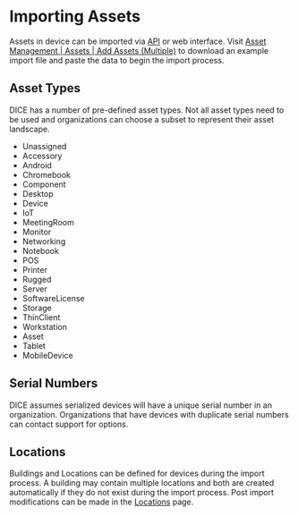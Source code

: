 # Importing Assets
Assets in device can be imported via [API](../../Integrations/API.md) or web interface. Visit [Asset Management | Assets | Add Assets (Multiple)](https://diceapp.nowmicro.com/AssetManagement/Assets) to download an example import file and paste the data to begin the import process.

## Asset Types
DICE has a number of pre-defined asset types.  Not all asset types need to be used and organizations can choose a subset to represent their asset landscape.

- Unassigned
- Accessory
- Android
- Chromebook
- Component
- Desktop
- Device
- IoT
- MeetingRoom
- Monitor
- Networking
- Notebook
- POS
- Printer
- Rugged
- Server
- SoftwareLicense
- Storage
- ThinClient
- Workstation
- Asset
- Tablet
- MobileDevice

## Serial Numbers
DICE assumes serialized devices will have a unique serial number in an organization.  Organizations that have devices with duplicate serial numbers can contact support for options. 

## Locations
Buildings and Locations can be defined for devices during the import process.  A building may contain multiple locations and both are created automatically if they do not exist during the import process.  Post import modifications can be made in the [Locations](https://diceapp.nowmicro.com/AssetManagement/Locations) page.
